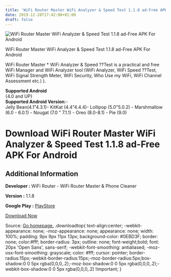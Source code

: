 ```yaml
---
title: 'WiFi Router Master WiFi Analyzer & Speed Test 1.1.8 ad-Free APK For Android'
date: 2019-12-28T17:42:00+01:00
draft: false
---
```


![WiFi Router Master WiFi Analyzer & Speed Test 1.1.8 ad-Free APK For Android](https://i1.wp.com/apkhome.net/wp-content/uploads/2019/12/WiFi-Router-Master-WiFi-Analyzer-Speed-Test-1.1.8-ad-Free.png "WiFi Router Master WiFi Analyzer & Speed Test 1.1.8 ad-Free APK For Android")

  

WiFi Router Master WiFi Analyzer & Speed Test 1.1.8 ad-Free APK For Android

WiFi Router Master \* WiFi Analyzer & Speed ??Test is a practical and free WiFi Manager and WiFi Analyzer tool (WiFi Analyzer, WiFi Speed ??Test, WiFi Signal Strength Meter, WiFi Security, Who Use my WiFi, WiFi Channel Assessment etc.) ).

**Supported Android**  
{4.0 and UP}  
**Supported Android Version**:-  
Jelly Bean(4.1"4.3.1)- KitKat (4.4"4.4.4)- Lollipop (5.0"5.0.2) - Marshmallow (6.0 - 6.0.1) - Nougat (7.0 " 7.1.1) - Oreo (8.0-8.1) - Pie (9.0)

Download WiFi Router Master WiFi Analyzer & Speed Test 1.1.8 ad-Free APK For Android
====================================================================================

Additional Information
----------------------

**Developer :** WiFi Router - WiFi Router Master & Phone Cleaner

**Version :** 1.1.8

**Google Play :** [PlayStore](https://play.google.com/store/apps/details?id=com.wifianalyzer.speedtest.wifirouter.wifibooster)

  

[Download Now](https://store4app.co/post/wifi-router-master-wifi-analyzer-amp-speed-test-1-1-8-ad-free-apk-for-android_1577549662)

  
Source: [Go homepage.](https://store4app.co/post/wifi-router-master-wifi-analyzer-amp-speed-test-1-1-8-ad-free-apk-for-android_1577549662) .downloadtop{ text-align:center; -webkit-appearance: none; -moz-appearance: none; appearance: none; width: 100%; padding: 9px 9px 11px 13px; background-color: #0EBD3F; border: none; color:#fff; border-radius: 3px; outline: none; font-weight;bold; font: 20px 'Open Sans', sans-serif; -webkit-font-smoothing: antialiased; -moz-osx-font-smoothing: grayscale; color: #fff; cursor: pointer; border-radius:15px;-webkit-border-radius:15px;-moz-border-radius:5px;box-shadow:0 0 5px rgba(0,0,0,.2);-moz-box-shadow:0 0 5px rgba(0,0,0,.2);-webkit-box-shadow:0 0 5px rgba(0,0,0,.2) !important; }
